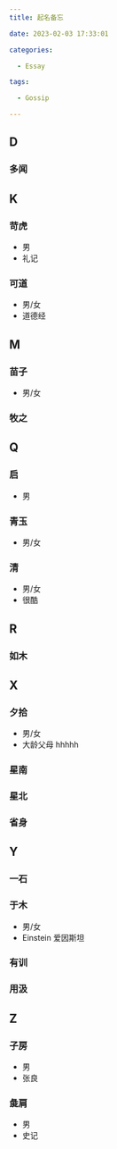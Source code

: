 ```yaml
---
title: 起名备忘

date: 2023-02-03 17:33:01

categories:

  - Essay

tags:

  - Gossip

---
```


## D

### 多闻

## K

### 苛虎

- 男
- 礼记

### 可道

- 男/女
- 道德经

## M

### 苗子

- 男/女

### 牧之

## Q

### 启

- 男

### 青玉

- 男/女

### 清

- 男/女
- 很酷

## R

### 如木

## X

### 夕拾

- 男/女
- 大龄父母 hhhhh

### 星南

### 星北

### 省身

## Y

### 一石

### 于木

- 男/女
- Einstein 爱因斯坦

### 有训

### 用汲

## Z

### 子房

- 男
- 张良

### 彘肩

- 男
- 史记
